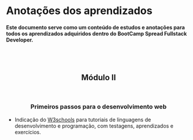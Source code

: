 <h1> Anotações dos aprendizados</h1>

<h4> Este documento serve como um conteúdo de estudos e anotações para todos os aprendizados adquiridos dentro do BootCamp Spread Fullstack Developer.</h4>
</br></br>
<h2 style="text-align:center"> <b>Módulo II</b> </h2>
</br>
<h3 style="text-align: center"><b>Primeiros passos para o desenvolvimento web</b></h3>
<p> 
<ul>
    <li>
    Indicação do <a href="http://www.w3school.com">W3schools</a> para tutoriais de linguagens de desenvolvimento e programação, com testagens, aprendizados e exercícios.</p></li></lu>

